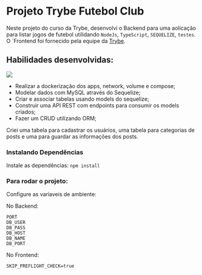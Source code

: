 # Projeto Trybe Futebol Club

Neste projeto do curso da Trybe, desenvolvi o Backend para uma aolicação para listar jogos de futebol utilidando `NodeJs`, `TypeScript`, `SEQUELIZE`, `testes`. O `Frontend foi fornecido pela equipe da [Trybe](https://www.betrybe.com/).

## Habilidades desenvolvidas:

<img src="https://github.com/tryber/sd-014-a-trybe-futebol-clube/blob/main/front-example.png?raw=true" />

- Realizar a dockerização dos apps, network, volume e compose;
- Modelar dados com MySQL através do Sequelize;
- Criar e associar tabelas usando models do sequelize;
- Construir uma API REST com endpoints para consumir os models criados;
- Fazer um CRUD utilizando ORM;

Criei uma tabela para cadastrar os usuários, uma tabela para categorias de posts e uma para guardar as informações dos posts.

### Instalando Dependências

Instale as dependências:
`npm install`

### Para rodar o projeto:
Configure as variaveis de ambiente:

No Backend:

```
PORT
DB_USER
DB_PASS
DB_HOST
DB_NAME
DB_PORT

```

No Frontend:

`SKIP_PREFLIGHT_CHECK=true`
